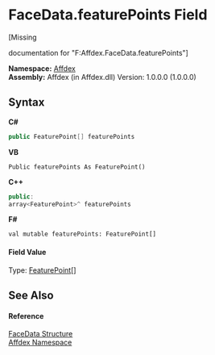 # FaceData.featurePoints Field
 

\[Missing <summary> documentation for "F:Affdex.FaceData.featurePoints"\]

**Namespace:**&nbsp;<a href="b8038333-b12e-8ea1-a2ce-74c8d611fa89">Affdex</a><br />**Assembly:**&nbsp;Affdex (in Affdex.dll) Version: 1.0.0.0 (1.0.0.0)

## Syntax

**C#**<br />
``` C#
public FeaturePoint[] featurePoints
```

**VB**<br />
``` VB
Public featurePoints As FeaturePoint()
```

**C++**<br />
``` C++
public:
array<FeaturePoint>^ featurePoints
```

**F#**<br />
``` F#
val mutable featurePoints: FeaturePoint[]
```


#### Field Value
Type: <a href="0b0c5d5a-9928-8aee-4a34-4ec9527b75b6">FeaturePoint</a>[]

## See Also


#### Reference
<a href="ec064767-94a7-a8f8-9179-858f199e325f">FaceData Structure</a><br /><a href="b8038333-b12e-8ea1-a2ce-74c8d611fa89">Affdex Namespace</a><br />